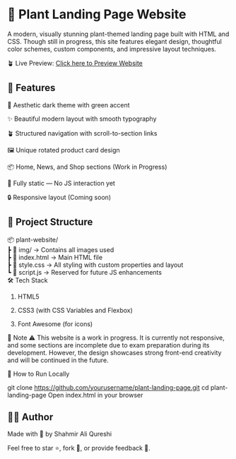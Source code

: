 # 🌵 Plant Landing Page Website
A modern, visually stunning plant-themed landing page built with HTML and CSS. Though still in progress, this site features elegant design, thoughtful color schemes, custom components, and impressive layout techniques.

🪴 Live Preview: <a href="[plantwebsitebyshahmir.netlify.app](https://plantwebsitebyshahmir.netlify.app)">Click here to Preview Website</a>

## 🎨 Features
💚 Aesthetic dark theme with green accent

✨ Beautiful modern layout with smooth typography

🪴 Structured navigation with scroll-to-section links

🖼️ Unique rotated product card design

📦 Home, News, and Shop sections (Work in Progress)

🚧 Fully static — No JS interaction yet

🔒 Responsive layout (Coming soon)

## 📁 Project Structure

📦 plant-website/<br>
 ┣ 📁 img/              → Contains all images used<br>
 ┣ 📜 index.html        → Main HTML file<br>
 ┣ 📜 style.css         → All styling with custom properties and layout<br>
 ┗ 📜 script.js         → Reserved for future JS enhancements<br>
🛠️ Tech Stack
1. HTML5

2. CSS3 (with CSS Variables and Flexbox)

3. Font Awesome (for icons)

📌 Note
⚠️ This website is a work in progress. It is currently not responsive, and some sections are incomplete due to exam preparation during its development. However, the design showcases strong front-end creativity and will be continued in the future.

🚀 How to Run Locally

git clone https://github.com/yourusername/plant-landing-page.git
cd plant-landing-page
Open index.html in your browser

## 🧑‍💻 Author
Made with 💚 by Shahmir Ali Qureshi<br>

Feel free to star ⭐, fork 🔄, or provide feedback 💬.

